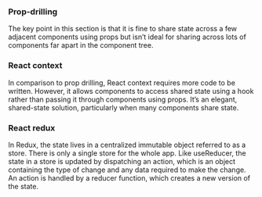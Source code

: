 ### Prop-drilling

The key point in this section is that it is fine to share state across a few adjacent components using props but isn’t ideal for sharing across lots of components far apart in the component tree.

### React context

In comparison to prop drilling, React context requires more code to be written. However, it allows components to access shared state using a hook rather than passing it through components using props. It’s an elegant, shared-state solution, particularly when many components share state.

### React redux

In Redux, the state lives in a centralized immutable object referred to as a store. There is only a single store for the whole app. Like useReducer, the state in a store is updated by dispatching an action, which is an object containing the type of change and any data required to make the change. An action is handled by a reducer function, which creates a new version of the state.
